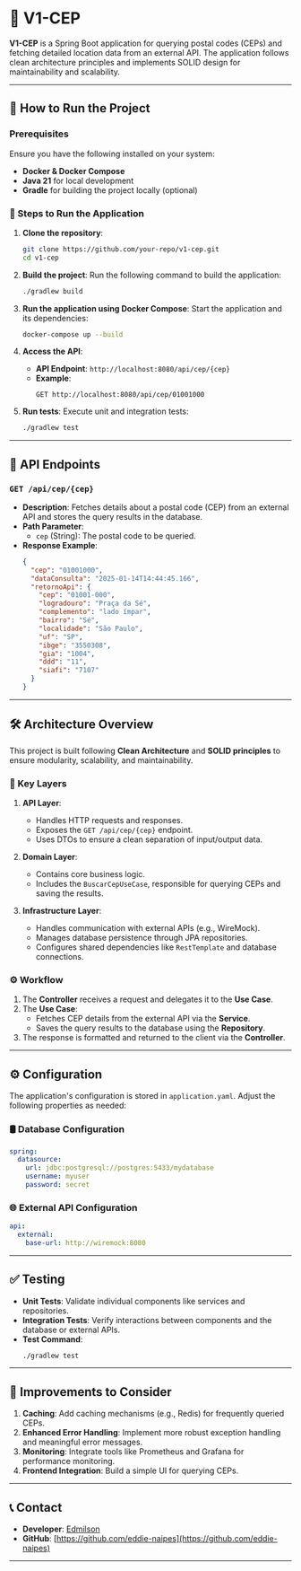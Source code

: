 # 📖 V1-CEP

**V1-CEP** is a Spring Boot application for querying postal codes (CEPs) and fetching detailed location data from an external API. The application follows clean architecture principles and implements SOLID design for maintainability and scalability.

---

## 📜 How to Run the Project

### Prerequisites
Ensure you have the following installed on your system:
- **Docker & Docker Compose**
- **Java 21** for local development
- **Gradle** for building the project locally (optional)

### 🚀 Steps to Run the Application
1. **Clone the repository**:
   ```bash
   git clone https://github.com/your-repo/v1-cep.git
   cd v1-cep
   ```

2. **Build the project**:
   Run the following command to build the application:
   ```bash
   ./gradlew build
   ```

3. **Run the application using Docker Compose**:
   Start the application and its dependencies:
   ```bash
   docker-compose up --build
   ```

4. **Access the API**:
   - **API Endpoint**: `http://localhost:8080/api/cep/{cep}`
   - **Example**:
     ```http
     GET http://localhost:8080/api/cep/01001000
     ```

5. **Run tests**:
   Execute unit and integration tests:
   ```bash
   ./gradlew test
   ```

---

## 🔗 API Endpoints

### `GET /api/cep/{cep}`
- **Description**: Fetches details about a postal code (CEP) from an external API and stores the query results in the database.
- **Path Parameter**:
   - `cep` (String): The postal code to be queried.
- **Response Example**:
  ```json
  {
    "cep": "01001000",
    "dataConsulta": "2025-01-14T14:44:45.166",
    "retornoApi": {
      "cep": "01001-000",
      "logradouro": "Praça da Sé",
      "complemento": "lado ímpar",
      "bairro": "Sé",
      "localidade": "São Paulo",
      "uf": "SP",
      "ibge": "3550308",
      "gia": "1004",
      "ddd": "11",
      "siafi": "7107"
    }
  }
  ```

---

## 🛠️ Architecture Overview

This project is built following **Clean Architecture** and **SOLID principles** to ensure modularity, scalability, and maintainability.

### 📂 Key Layers
1. **API Layer**:
   - Handles HTTP requests and responses.
   - Exposes the `GET /api/cep/{cep}` endpoint.
   - Uses DTOs to ensure a clean separation of input/output data.

2. **Domain Layer**:
   - Contains core business logic.
   - Includes the `BuscarCepUseCase`, responsible for querying CEPs and saving the results.

3. **Infrastructure Layer**:
   - Handles communication with external APIs (e.g., WireMock).
   - Manages database persistence through JPA repositories.
   - Configures shared dependencies like `RestTemplate` and database connections.

### ⚙️ Workflow
1. The **Controller** receives a request and delegates it to the **Use Case**.
2. The **Use Case**:
   - Fetches CEP details from the external API via the **Service**.
   - Saves the query results to the database using the **Repository**.
3. The response is formatted and returned to the client via the **Controller**.

---

## ⚙️ Configuration

The application's configuration is stored in `application.yaml`. Adjust the following properties as needed:

### 🛢️ Database Configuration
```yaml
spring:
  datasource:
    url: jdbc:postgresql://postgres:5433/mydatabase
    username: myuser
    password: secret
```

### 🌐 External API Configuration
```yaml
api:
  external:
    base-url: http://wiremock:8080
```

---

## ✅ Testing

- **Unit Tests**: Validate individual components like services and repositories.
- **Integration Tests**: Verify interactions between components and the database or external APIs.
- **Test Command**:
  ```bash
  ./gradlew test
  ```

---

## 🚀 Improvements to Consider

1. **Caching**: Add caching mechanisms (e.g., Redis) for frequently queried CEPs.
2. **Enhanced Error Handling**: Implement more robust exception handling and meaningful error messages.
3. **Monitoring**: Integrate tools like Prometheus and Grafana for performance monitoring.
4. **Frontend Integration**: Build a simple UI for querying CEPs.

---

## 📞 Contact

- **Developer**: [Edmilson](mailto:eddiasdev@gmail.com)
- **GitHub**: [https://github.com/eddie-naipes](https://github.com/eddie-naipes)

---
